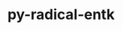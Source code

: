 ---
title: "py-radical-entk"
layout: cache
categories: [package, develop]
meta: {"versions": ["1.20.0"], "compilers": ["gcc@=11.1.0", "oneapi@=2023.1.0", "oneapi@=2023.2.0"], "oss": ["ubuntu20.04"], "platforms": ["linux"], "targets": ["ppc64le", "x86_64", "x86_64_v3"], "stacks": ["e4s", "e4s-oneapi", "e4s-power", "root"], "num_specs": 23, "num_specs_by_stack": {"e4s-power": 9, "root": 23, "e4s-oneapi": 7, "e4s": 7}}
spec_details: [{"hash": "qwnldi2tf5ad4olkwdfjxxsmzj6pilk5", "compiler": "gcc@=11.1.0", "versions": ["1.20.0"], "os": "ubuntu20.04", "platform": "linux", "target": "ppc64le", "variants": ["build_system=python_pip"], "stacks": ["e4s-power", "root"], "size": "-", "tarball": "https://binaries.spack.io/develop/build_cache/linux-ubuntu20.04-ppc64le/gcc-11.1.0/py-radical-entk-1.20.0/linux-ubuntu20.04-ppc64le-gcc-11.1.0-py-radical-entk-1.20.0-qwnldi2tf5ad4olkwdfjxxsmzj6pilk5.spack"}, {"hash": "hqyajgarzgf6twzxyok6tm3ljjlpd3g3", "compiler": "gcc@=11.1.0", "versions": ["1.20.0"], "os": "ubuntu20.04", "platform": "linux", "target": "ppc64le", "variants": ["build_system=python_pip"], "stacks": ["e4s-power", "root"], "size": "-", "tarball": "https://binaries.spack.io/develop/build_cache/linux-ubuntu20.04-ppc64le/gcc-11.1.0/py-radical-entk-1.20.0/linux-ubuntu20.04-ppc64le-gcc-11.1.0-py-radical-entk-1.20.0-hqyajgarzgf6twzxyok6tm3ljjlpd3g3.spack"}, {"hash": "an4uacveovpgxnerj7poh42mxh3fqiq5", "compiler": "gcc@=11.1.0", "versions": ["1.20.0"], "os": "ubuntu20.04", "platform": "linux", "target": "ppc64le", "variants": ["build_system=python_pip"], "stacks": ["e4s-power", "root"], "size": "-", "tarball": "https://binaries.spack.io/develop/build_cache/linux-ubuntu20.04-ppc64le/gcc-11.1.0/py-radical-entk-1.20.0/linux-ubuntu20.04-ppc64le-gcc-11.1.0-py-radical-entk-1.20.0-an4uacveovpgxnerj7poh42mxh3fqiq5.spack"}, {"hash": "qbxnksmtrsihsm7ltblzwfvjqbijvsds", "compiler": "gcc@=11.1.0", "versions": ["1.20.0"], "os": "ubuntu20.04", "platform": "linux", "target": "ppc64le", "variants": ["build_system=python_pip"], "stacks": ["e4s-power", "root"], "size": "-", "tarball": "https://binaries.spack.io/develop/build_cache/linux-ubuntu20.04-ppc64le/gcc-11.1.0/py-radical-entk-1.20.0/linux-ubuntu20.04-ppc64le-gcc-11.1.0-py-radical-entk-1.20.0-qbxnksmtrsihsm7ltblzwfvjqbijvsds.spack"}, {"hash": "qatn6zdjype24edospd3rzolwr6oixy2", "compiler": "gcc@=11.1.0", "versions": ["1.20.0"], "os": "ubuntu20.04", "platform": "linux", "target": "ppc64le", "variants": ["build_system=python_pip"], "stacks": ["e4s-power", "root"], "size": "-", "tarball": "https://binaries.spack.io/develop/build_cache/linux-ubuntu20.04-ppc64le/gcc-11.1.0/py-radical-entk-1.20.0/linux-ubuntu20.04-ppc64le-gcc-11.1.0-py-radical-entk-1.20.0-qatn6zdjype24edospd3rzolwr6oixy2.spack"}, {"hash": "dsjqnhzwolw46fjveuzmgg656grs524o", "compiler": "gcc@=11.1.0", "versions": ["1.20.0"], "os": "ubuntu20.04", "platform": "linux", "target": "ppc64le", "variants": ["build_system=python_pip"], "stacks": ["e4s-power", "root"], "size": "-", "tarball": "https://binaries.spack.io/develop/build_cache/linux-ubuntu20.04-ppc64le/gcc-11.1.0/py-radical-entk-1.20.0/linux-ubuntu20.04-ppc64le-gcc-11.1.0-py-radical-entk-1.20.0-dsjqnhzwolw46fjveuzmgg656grs524o.spack"}, {"hash": "dwnihxwxdoiviaxmhc36qhvbpwn2wbpx", "compiler": "gcc@=11.1.0", "versions": ["1.20.0"], "os": "ubuntu20.04", "platform": "linux", "target": "ppc64le", "variants": ["build_system=python_pip"], "stacks": ["e4s-power", "root"], "size": "-", "tarball": "https://binaries.spack.io/develop/build_cache/linux-ubuntu20.04-ppc64le/gcc-11.1.0/py-radical-entk-1.20.0/linux-ubuntu20.04-ppc64le-gcc-11.1.0-py-radical-entk-1.20.0-dwnihxwxdoiviaxmhc36qhvbpwn2wbpx.spack"}, {"hash": "hxea6zaowhb2hrkjjegbsllinewbhbi3", "compiler": "gcc@=11.1.0", "versions": ["1.20.0"], "os": "ubuntu20.04", "platform": "linux", "target": "ppc64le", "variants": ["build_system=python_pip"], "stacks": ["e4s-power", "root"], "size": "-", "tarball": "https://binaries.spack.io/develop/build_cache/linux-ubuntu20.04-ppc64le/gcc-11.1.0/py-radical-entk-1.20.0/linux-ubuntu20.04-ppc64le-gcc-11.1.0-py-radical-entk-1.20.0-hxea6zaowhb2hrkjjegbsllinewbhbi3.spack"}, {"hash": "vrz7jxpzo2k3e2y5ixz7bfeaqizzrby5", "compiler": "gcc@=11.1.0", "versions": ["1.20.0"], "os": "ubuntu20.04", "platform": "linux", "target": "ppc64le", "variants": ["build_system=python_pip"], "stacks": ["e4s-power", "root"], "size": "-", "tarball": "https://binaries.spack.io/develop/build_cache/linux-ubuntu20.04-ppc64le/gcc-11.1.0/py-radical-entk-1.20.0/linux-ubuntu20.04-ppc64le-gcc-11.1.0-py-radical-entk-1.20.0-vrz7jxpzo2k3e2y5ixz7bfeaqizzrby5.spack"}, {"hash": "2owhjvupblffbhe7lft7kkjgvh723uiu", "compiler": "oneapi@=2023.1.0", "versions": ["1.20.0"], "os": "ubuntu20.04", "platform": "linux", "target": "x86_64", "variants": ["build_system=python_pip"], "stacks": ["e4s-oneapi", "root"], "size": "-", "tarball": "https://binaries.spack.io/develop/build_cache/linux-ubuntu20.04-x86_64/oneapi-2023.1.0/py-radical-entk-1.20.0/linux-ubuntu20.04-x86_64-oneapi-2023.1.0-py-radical-entk-1.20.0-2owhjvupblffbhe7lft7kkjgvh723uiu.spack"}, {"hash": "5dm6lthvtvjkibphrpdureveuot7c4f5", "compiler": "oneapi@=2023.1.0", "versions": ["1.20.0"], "os": "ubuntu20.04", "platform": "linux", "target": "x86_64", "variants": ["build_system=python_pip"], "stacks": ["e4s-oneapi", "root"], "size": "-", "tarball": "https://binaries.spack.io/develop/build_cache/linux-ubuntu20.04-x86_64/oneapi-2023.1.0/py-radical-entk-1.20.0/linux-ubuntu20.04-x86_64-oneapi-2023.1.0-py-radical-entk-1.20.0-5dm6lthvtvjkibphrpdureveuot7c4f5.spack"}, {"hash": "cfh7gugv7rn57sjn7z7g3urucfxajtj7", "compiler": "oneapi@=2023.1.0", "versions": ["1.20.0"], "os": "ubuntu20.04", "platform": "linux", "target": "x86_64", "variants": ["build_system=python_pip"], "stacks": ["e4s-oneapi", "root"], "size": "-", "tarball": "https://binaries.spack.io/develop/build_cache/linux-ubuntu20.04-x86_64/oneapi-2023.1.0/py-radical-entk-1.20.0/linux-ubuntu20.04-x86_64-oneapi-2023.1.0-py-radical-entk-1.20.0-cfh7gugv7rn57sjn7z7g3urucfxajtj7.spack"}, {"hash": "pcmqlparhxeli7zh5gcandnx3e5xrcci", "compiler": "oneapi@=2023.1.0", "versions": ["1.20.0"], "os": "ubuntu20.04", "platform": "linux", "target": "x86_64", "variants": ["build_system=python_pip"], "stacks": ["e4s-oneapi", "root"], "size": "-", "tarball": "https://binaries.spack.io/develop/build_cache/linux-ubuntu20.04-x86_64/oneapi-2023.1.0/py-radical-entk-1.20.0/linux-ubuntu20.04-x86_64-oneapi-2023.1.0-py-radical-entk-1.20.0-pcmqlparhxeli7zh5gcandnx3e5xrcci.spack"}, {"hash": "zdu6hcyjse7w4omkgj2ufnqd2g7djae2", "compiler": "oneapi@=2023.2.0", "versions": ["1.20.0"], "os": "ubuntu20.04", "platform": "linux", "target": "x86_64", "variants": ["build_system=python_pip"], "stacks": ["e4s-oneapi", "root"], "size": "-", "tarball": "https://binaries.spack.io/develop/build_cache/linux-ubuntu20.04-x86_64/oneapi-2023.2.0/py-radical-entk-1.20.0/linux-ubuntu20.04-x86_64-oneapi-2023.2.0-py-radical-entk-1.20.0-zdu6hcyjse7w4omkgj2ufnqd2g7djae2.spack"}, {"hash": "ttxgpaybbyhtxjqk5qvqj6mwzq62zerq", "compiler": "oneapi@=2023.2.0", "versions": ["1.20.0"], "os": "ubuntu20.04", "platform": "linux", "target": "x86_64", "variants": ["build_system=python_pip"], "stacks": ["e4s-oneapi", "root"], "size": "-", "tarball": "https://binaries.spack.io/develop/build_cache/linux-ubuntu20.04-x86_64/oneapi-2023.2.0/py-radical-entk-1.20.0/linux-ubuntu20.04-x86_64-oneapi-2023.2.0-py-radical-entk-1.20.0-ttxgpaybbyhtxjqk5qvqj6mwzq62zerq.spack"}, {"hash": "vf6vqlwbfq2pbkyll2rh3diy3muv2l3t", "compiler": "oneapi@=2023.2.0", "versions": ["1.20.0"], "os": "ubuntu20.04", "platform": "linux", "target": "x86_64", "variants": ["build_system=python_pip"], "stacks": ["e4s-oneapi", "root"], "size": "-", "tarball": "https://binaries.spack.io/develop/build_cache/linux-ubuntu20.04-x86_64/oneapi-2023.2.0/py-radical-entk-1.20.0/linux-ubuntu20.04-x86_64-oneapi-2023.2.0-py-radical-entk-1.20.0-vf6vqlwbfq2pbkyll2rh3diy3muv2l3t.spack"}, {"hash": "ovsrr3nxww2mnf4bc3lizbphqkgeyku5", "compiler": "gcc@=11.1.0", "versions": ["1.20.0"], "os": "ubuntu20.04", "platform": "linux", "target": "x86_64_v3", "variants": ["build_system=python_pip"], "stacks": ["e4s", "root"], "size": "-", "tarball": "https://binaries.spack.io/develop/build_cache/linux-ubuntu20.04-x86_64_v3/gcc-11.1.0/py-radical-entk-1.20.0/linux-ubuntu20.04-x86_64_v3-gcc-11.1.0-py-radical-entk-1.20.0-ovsrr3nxww2mnf4bc3lizbphqkgeyku5.spack"}, {"hash": "hba4twvpdhb4d3jvklewswyz2rc5ycv2", "compiler": "gcc@=11.1.0", "versions": ["1.20.0"], "os": "ubuntu20.04", "platform": "linux", "target": "x86_64_v3", "variants": ["build_system=python_pip"], "stacks": ["e4s", "root"], "size": "-", "tarball": "https://binaries.spack.io/develop/build_cache/linux-ubuntu20.04-x86_64_v3/gcc-11.1.0/py-radical-entk-1.20.0/linux-ubuntu20.04-x86_64_v3-gcc-11.1.0-py-radical-entk-1.20.0-hba4twvpdhb4d3jvklewswyz2rc5ycv2.spack"}, {"hash": "2nixc7x2m7sjzhovf3suuadj4jr26svl", "compiler": "gcc@=11.1.0", "versions": ["1.20.0"], "os": "ubuntu20.04", "platform": "linux", "target": "x86_64_v3", "variants": ["build_system=python_pip"], "stacks": ["e4s", "root"], "size": "-", "tarball": "https://binaries.spack.io/develop/build_cache/linux-ubuntu20.04-x86_64_v3/gcc-11.1.0/py-radical-entk-1.20.0/linux-ubuntu20.04-x86_64_v3-gcc-11.1.0-py-radical-entk-1.20.0-2nixc7x2m7sjzhovf3suuadj4jr26svl.spack"}, {"hash": "c7222leosjzizpklbl2p3vhu7rwhhbl6", "compiler": "gcc@=11.1.0", "versions": ["1.20.0"], "os": "ubuntu20.04", "platform": "linux", "target": "x86_64_v3", "variants": ["build_system=python_pip"], "stacks": ["e4s", "root"], "size": "-", "tarball": "https://binaries.spack.io/develop/build_cache/linux-ubuntu20.04-x86_64_v3/gcc-11.1.0/py-radical-entk-1.20.0/linux-ubuntu20.04-x86_64_v3-gcc-11.1.0-py-radical-entk-1.20.0-c7222leosjzizpklbl2p3vhu7rwhhbl6.spack"}, {"hash": "kp6w4ypdpxvim5jmlu3r7dssr4ohospt", "compiler": "gcc@=11.1.0", "versions": ["1.20.0"], "os": "ubuntu20.04", "platform": "linux", "target": "x86_64_v3", "variants": ["build_system=python_pip"], "stacks": ["e4s", "root"], "size": "-", "tarball": "https://binaries.spack.io/develop/build_cache/linux-ubuntu20.04-x86_64_v3/gcc-11.1.0/py-radical-entk-1.20.0/linux-ubuntu20.04-x86_64_v3-gcc-11.1.0-py-radical-entk-1.20.0-kp6w4ypdpxvim5jmlu3r7dssr4ohospt.spack"}, {"hash": "nmii5o2v4gi35l5c4w77f34c5i4a5cp2", "compiler": "gcc@=11.1.0", "versions": ["1.20.0"], "os": "ubuntu20.04", "platform": "linux", "target": "x86_64_v3", "variants": ["build_system=python_pip"], "stacks": ["e4s", "root"], "size": "-", "tarball": "https://binaries.spack.io/develop/build_cache/linux-ubuntu20.04-x86_64_v3/gcc-11.1.0/py-radical-entk-1.20.0/linux-ubuntu20.04-x86_64_v3-gcc-11.1.0-py-radical-entk-1.20.0-nmii5o2v4gi35l5c4w77f34c5i4a5cp2.spack"}, {"hash": "zd27dtmlyjh6qmfv43aifb2tmwdt4pr3", "compiler": "gcc@=11.1.0", "versions": ["1.20.0"], "os": "ubuntu20.04", "platform": "linux", "target": "x86_64_v3", "variants": ["build_system=python_pip"], "stacks": ["e4s", "root"], "size": "-", "tarball": "https://binaries.spack.io/develop/build_cache/linux-ubuntu20.04-x86_64_v3/gcc-11.1.0/py-radical-entk-1.20.0/linux-ubuntu20.04-x86_64_v3-gcc-11.1.0-py-radical-entk-1.20.0-zd27dtmlyjh6qmfv43aifb2tmwdt4pr3.spack"}]
---